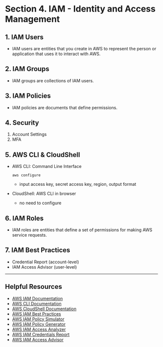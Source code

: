 # Section 4. IAM - Identity and Access Management

## 1. IAM Users

- IAM users are entities that you create in AWS to represent the person or application that uses it to interact with AWS.

## 2. IAM Groups

- IAM groups are collections of IAM users.

## 3. IAM Policies

- IAM policies are documents that define permissions.

## 4. Security

1. Account Settings
2. MFA

## 5. AWS CLI & CloudShell

- AWS CLI: Command Line Interface
  ```
  aws configure
  ```
  - input access key, secret access key, region, output format

- CloudShell: AWS CLI in browser
  - no need to configure

## 6. IAM Roles

- IAM roles are entities that define a set of permissions for making AWS service requests.

## 7. IAM Best Practices

- Credential Report (account-level)
- IAM Access Advisor (user-level)

<hr>

## Helpful Resources

- [AWS IAM Documentation](https://docs.aws.amazon.com/IAM/latest/UserGuide/introduction.html)
- [AWS CLI Documentation](https://docs.aws.amazon.com/cli/latest/userguide/cli-chap-welcome.html)
- [AWS CloudShell Documentation](https://docs.aws.amazon.com/cloudshell/latest/userguide/welcome.html)
- [AWS IAM Best Practices](https://docs.aws.amazon.com/IAM/latest/UserGuide/best-practices.html)
- [AWS IAM Policy Simulator](https://policysim.aws.amazon.com/home/index.jsp?#)
- [AWS IAM Policy Generator](https://awspolicygen.s3.amazonaws.com/policygen.html)
- [AWS IAM Access Analyzer](https://docs.aws.amazon.com/IAM/latest/UserGuide/what-is-access-analyzer.html)
- [AWS IAM Credentials Report](https://docs.aws.amazon.com/IAM/latest/UserGuide/id_credentials_getting-report.html)
- [AWS IAM Access Advisor](https://docs.aws.amazon.com/IAM/latest/UserGuide/access_policies_access-advisor.html)